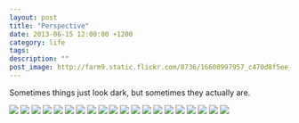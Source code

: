 ```yaml
---
layout: post
title: "Perspective"
date: 2013-06-15 12:00:00 +1200
category: life
tags: 
description: ""
post_image: http://farm9.static.flickr.com/8736/16600997957_c470d8f5ee_o.jpg
---
```

Sometimes things just look dark, but sometimes they actually are.

[![](http://farm8.static.flickr.com/7430/9587480347_b12c87988b_c.jpg)](http://farm8.static.flickr.com/7430/9587480347_52856f0110_o.jpg)
[![](http://farm4.static.flickr.com/3667/9590274272_2398e60285_c.jpg)](http://farm4.static.flickr.com/3667/9590274272_7ceb20a44c_o.jpg)
[![](http://farm6.static.flickr.com/5532/9587481589_e2981ea8f3_c.jpg)](http://farm6.static.flickr.com/5532/9587481589_ef22fd2b47_o.jpg)
[![](http://farm6.static.flickr.com/5545/9590275746_d313d04f58_c.jpg)](http://farm6.static.flickr.com/5545/9590275746_b813b16eb9_o.jpg)
[![](http://farm4.static.flickr.com/3828/9587482831_81a7274811_c.jpg)](http://farm4.static.flickr.com/3828/9587482831_1603232ab4_o.jpg)
[![](http://farm3.static.flickr.com/2828/9587483551_9ff32883c6_c.jpg)](http://farm3.static.flickr.com/2828/9587483551_fc4e263625_o.jpg)
[![](http://farm8.static.flickr.com/7330/9587484529_4e8751d8b5_c.jpg)](http://farm8.static.flickr.com/7330/9587484529_d16de81d1c_o.jpg)
[![](http://farm8.static.flickr.com/7364/9587485177_76784aa43f_c.jpg)](http://farm8.static.flickr.com/7364/9587485177_65264ac314_o.jpg)
[![](http://farm4.static.flickr.com/3788/9590279476_f734f07057_c.jpg)](http://farm4.static.flickr.com/3788/9590279476_cba4b23b82_o.jpg)
[![](http://farm8.static.flickr.com/7422/9590280530_1f65c10942_c.jpg)](http://farm8.static.flickr.com/7422/9590280530_1028558823_o.jpg)
[![](http://farm4.static.flickr.com/3705/9587487659_a98e61eb06_c.jpg)](http://farm4.static.flickr.com/3705/9587487659_c5e9987e37_o.jpg)
[![](http://farm8.static.flickr.com/7326/9590281852_1c7607847d_c.jpg)](http://farm8.static.flickr.com/7326/9590281852_4da61a6261_o.jpg)
[![](http://farm4.static.flickr.com/3799/9587488975_52509ff1dc_c.jpg)](http://farm4.static.flickr.com/3799/9587488975_c5483450e8_o.jpg)
[![](http://farm8.static.flickr.com/7457/9590283158_22f4a9539e_c.jpg)](http://farm8.static.flickr.com/7457/9590283158_62ca4aced2_o.jpg)
[![](http://farm4.static.flickr.com/3681/9590283864_7c297b3ef9_c.jpg)](http://farm4.static.flickr.com/3681/9590283864_3c3affda1f_o.jpg)
[![](http://farm6.static.flickr.com/5326/9587491365_da3e7d8ef0_c.jpg)](http://farm6.static.flickr.com/5326/9587491365_56e7fbfa93_o.jpg)
[![](http://farm4.static.flickr.com/3703/9587491963_36f735d944_c.jpg)](http://farm4.static.flickr.com/3703/9587491963_9729302b2e_o.jpg)
[![](http://farm8.static.flickr.com/7282/9590285870_2fa95bc9ed_c.jpg)](http://farm8.static.flickr.com/7282/9590285870_2ab59a91bf_o.jpg)
[![](http://farm4.static.flickr.com/3678/9587493225_178e0d5a12_c.jpg)](http://farm4.static.flickr.com/3678/9587493225_d37d7de928_o.jpg)
[![](http://farm6.static.flickr.com/5452/9590297576_30009e9556_c.jpg)](http://farm6.static.flickr.com/5452/9590297576_183fc82eef_o.jpg)

